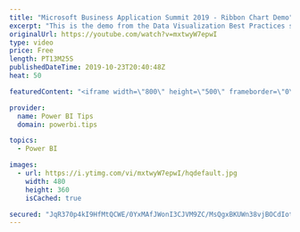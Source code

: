 ```yaml
---
title: "Microsoft Business Application Summit 2019 - Ribbon Chart Demo"
excerpt: "This is the demo from the Data Visualization Best Practices session BRK 3023 from the Microsoft Business Application Summit"
originalUrl: https://youtube.com/watch?v=mxtwyW7epwI
type: video
price: Free
length: PT13M25S
publishedDateTime: 2019-10-23T20:40:48Z
heat: 50

featuredContent: "<iframe width=\"800\" height=\"500\" frameborder=\"0\" src=\"https://www.youtube.com/embed/mxtwyW7epwI\" allow=\"accelerometer; autoplay; encrypted-media; gyroscope; picture-in-picture\" allowfullscreen></iframe>"

provider:
  name: Power BI Tips
  domain: powerbi.tips

topics:
  - Power BI

images:
  - url: https://i.ytimg.com/vi/mxtwyW7epwI/hqdefault.jpg
    width: 480
    height: 360
    isCached: true

secured: "JqR370p4kI9HfMtQCWE/0YxMAfJWonI3CJVM9ZC/MsQgxBKUWn38vjBOCdIot+EqohQyVRre/EliCQb2Uw0d9bQElDlWIASpjIG35ZoSE+VI1oxcZnyucGrkkTP0xMMfOTeo4f6oNQdA7q5OSVcBz5PvISXfOiUQPVzTWQVlaCK4nXZF0FvYBh1CYH06Vc+p7rvOoGh2rws3tD8vDG8jl/6ZEWF5d6C0LHVnY5abPQHBjxeZKlH5xMcIyjzf7iPnCLiiPjnsJHeUlFZtAxRM0hxsqgjwI6RgMyfu4G2/qGWi3k8CUEnbc2n0nTOrQ5kcziYKuasFrJwJnsfSF9uoUEXiKQlL3DDguWhQXEhT79KUyCMeU066jFCvIjL0RAcuc6T1kmvPBE5VQlA+q/SdVrjy3QqYRXbsEP32aRL4xdE=;GueC0sujYymqjiolhh/D+w=="
---
```


